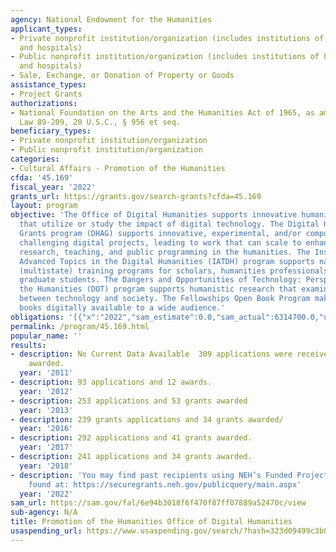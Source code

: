 ```yaml
---
agency: National Endowment for the Humanities
applicant_types:
- Private nonprofit institution/organization (includes institutions of higher education
  and hospitals)
- Public nonprofit institution/organization (includes institutions of higher education
  and hospitals)
- Sale, Exchange, or Donation of Property or Goods
assistance_types:
- Project Grants
authorizations:
- National Foundation on the Arts and the Humanities Act of 1965, as amended, Public
  Law 89-209, 20 U.S.C., § 956 et seq.
beneficiary_types:
- Private nonprofit institution/organization
- Public nonprofit institution/organization
categories:
- Cultural Affairs - Promotion of the Humanities
cfda: '45.169'
fiscal_year: '2022'
grants_url: https://grants.gov/search-grants?cfda=45.169
layout: program
objective: 'The Office of Digital Humanities supports innovative humanities projects
  that utilize or study the impact of digital technology. The Digital Humanities Advancement
  Grants program (DHAG) supports innovative, experimental, and/or computationally
  challenging digital projects, leading to work that can scale to enhance scholarly
  research, teaching, and public programming in the humanities. The Institutes for
  Advanced Topics in the Digital Humanities (IATDH) program supports national or regional
  (multistate) training programs for scholars, humanities professionals, and advanced
  graduate students. The Dangers and Opportunities of Technology: Perspectives from
  the Humanities (DOT) program supports humanistic research that examines the relationship
  between technology and society. The Fellowships Open Book Program makes humanities
  books digitally available to a wide audience.'
obligations: '[{"x":"2022","sam_estimate":0.0,"sam_actual":6314700.0,"usa_spending_actual":13277359.56},{"x":"2023","sam_estimate":8105000.0,"sam_actual":0.0,"usa_spending_actual":7254947.36},{"x":"2024","sam_estimate":6875000.0,"sam_actual":0.0,"usa_spending_actual":7583387.29}]'
permalink: /program/45.169.html
popular_name: ''
results:
- description: No Current Data Available  309 applications were received and 66 grants
    awarded.
  year: '2011'
- description: 93 applications and 12 awards.
  year: '2012'
- description: 253 applications and 53 grants awarded
  year: '2013'
- description: 239 grants applications and 34 grants awarded/
  year: '2016'
- description: 292 applications and 41 grants awarded.
  year: '2017'
- description: 241 applications and 34 grants awarded.
  year: '2018'
- description: 'You may find past recipients using NEH’s Funded Projects Query Form,
    found at: https://securegrants.neh.gov/publicquery/main.aspx'
  year: '2022'
sam_url: https://sam.gov/fal/6e94b3018f6f470f87ff07889a52470c/view
sub-agency: N/A
title: Promotion of the Humanities Office of Digital Humanities
usaspending_url: https://www.usaspending.gov/search/?hash=323d09499c3b89622323f21c08965b70
---
```

